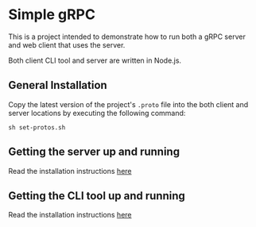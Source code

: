 # Simple gRPC

This is a project intended to demonstrate how to run both a gRPC server and web client that uses the server.

Both client CLI tool and server are written in Node.js.

## General Installation

Copy the latest version of the project's `.proto` file into the both client and server locations by executing the following command:

`sh set-protos.sh`

## Getting the server up and running

Read the installation instructions [here](./server/README.md)

## Getting the CLI tool up and running

Read the installation instructions [here](./client_cli/readme.md)